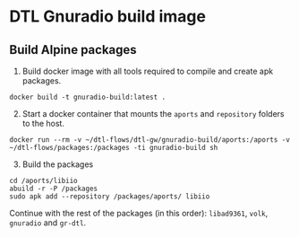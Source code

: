 # DTL Gnuradio build image

## Build Alpine packages

1. Build docker image with all tools required to compile and create apk packages.

```
docker build -t gnuradio-build:latest .
```

2. Start a docker container that mounts the `aports` and `repository` folders to the host.


```
docker run --rm -v ~/dtl-flows/dtl-gw/gnuradio-build/aports:/aports -v ~/dtl-flows/packages:/packages -ti gnuradio-build sh
```

3. Build the packages

```
cd /aports/libiio
abuild -r -P /packages
sudo apk add --repository /packages/aports/ libiio
```

Continue with the rest of the packages (in this order): `libad9361`, `volk`, `gnuradio` and `gr-dtl`.